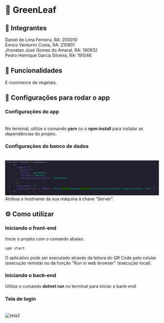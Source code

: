 # 🍃 GreenLeaf

## 👥 Integrantes
Daniel de Lima Ferreira, RA: 200010 <br>
Enrico Venturini Costa, RA: 210901 <br>
Jhonatan José Gomes do Amaral, RA: 190932 <br>
Pedro Henrique Garcia Silveira, RA: 191046 <br>

## 🚀 Funcionalidades

E-commerce de vegetais.

## 📱 Configurações para rodar o app <br>
### Configurações do app <br><br>
No terminal, utilize o comando **yarn** ou o **npm install** para instalar as dependências do projeto. <br>
### Configurações do banco de dados <br><br>
<img src="./src/assets/db_config.png" alt="DB Config"> <br>
Atribua o hostname da sua máquina à chave "Server".

## ⚙️ Como utilizar

### Iniciando o front-end <br>
Inicie o projeto com o comando abaixo.

```cl
npm start
```
O aplicativo pode ser executado através da leitura do QR Code pelo celular (execução remota) ou da função "Run in web browser" (execução local).

### Iniciando o back-end <br>
Utilize o comando **dotnet run** no terminal para iniciar o back-end.








### Tela de login <br><br>

<img src="./assets/tela2.jpeg" alt="tela2">

